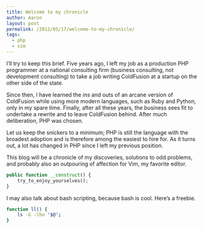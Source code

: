```yaml
---
title: Welcome to my chronicle
author: Aaron
layout: post
permalink: /2012/05/17/welcome-to-my-chronicle/
tags:
  - php
  - vim
---
```

I’ll try to keep this brief. Five years ago, I left my job as a production PHP 
programmer at a national consulting firm (business consulting, not development 
consulting) to take a job writing ColdFusion at a startup on the other side of 
the state.

Since then, I have learned the *ins* and outs of an arcane version of 
ColdFusion while using more modern languages, such as Ruby and Python, only in 
my spare time. Finally, after all these years, the business sees fit to 
undertake a rewrite and to leave ColdFusion behind. After much deliberation, 
PHP was chosen.

Let us keep the snickers to a minimum; PHP is still the language with the 
broadest adoption and is therefore among the easiest to hire for. As it turns 
out, a lot has changed in PHP since I left my previous position.

This blog will be a chronicle of my discoveries, solutions to odd problems, 
and probably also an outpouring of affection for Vim, my favorite editor.

``` php PHP is a popular language.
public function __construct() {
    try_to_enjoy_yourselves();
}
```

I may also talk about bash scripting, because bash is cool. Here’s a freebie.

``` bash But bash is sometimes more useful.
function ll() {
    ls -G -lho "$@";
}
    
```
